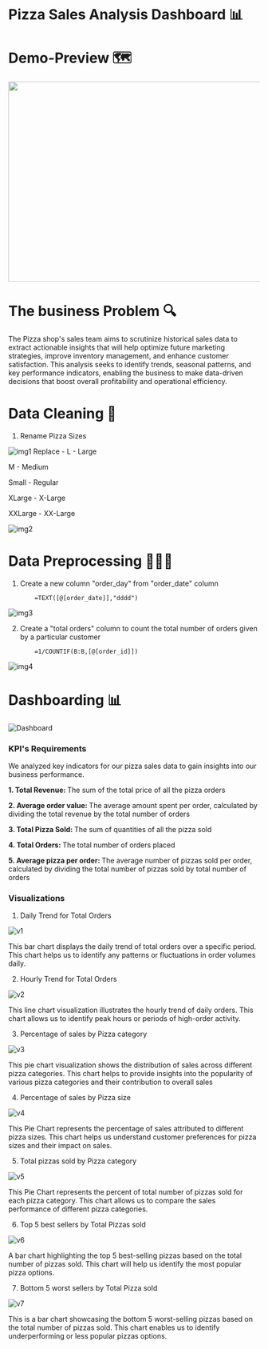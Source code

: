 # Pizza Sales Analysis Dashboard 📊

# Demo-Preview 🗺️

<img src="https://github.com/itzKshitijaC/Pizza-Sales-Analysis-Dashboard/assets/168798073/0fc036bd-a722-49d4-90eb-cd223c12d206" width="800" height="400" />

# The business Problem 🔍
The Pizza shop's sales team aims to scrutinize historical sales data to extract actionable insights that will help optimize future marketing strategies, improve inventory management, and enhance customer satisfaction. This analysis seeks to identify trends, seasonal patterns, and key performance indicators, enabling the business to make data-driven decisions that boost overall profitability and operational efficiency.

# Data Cleaning 🧹

1. Rename Pizza Sizes
   
![img1](https://github.com/itzKshitijaC/Pizza-Sales-Analysis-Dashboard/assets/168798073/c5d63197-e2fa-4965-84cb-bbafaa3a22f6)
Replace - 
L - Large

M - Medium

Small - Regular

XLarge - X-Large

XXLarge - XX-Large

![img2](https://github.com/itzKshitijaC/Pizza-Sales-Analysis-Dashboard/assets/168798073/964bfff9-cecd-42a4-9daf-bacbae42d3a9)


# Data Preprocessing 👩🏻‍💻
1. Create a new column "order_day" from "order_date" column

           =TEXT([@[order_date]],"dddd")

![img3](https://github.com/itzKshitijaC/Pizza-Sales-Analysis-Dashboard/assets/168798073/6b4f6534-73f7-44d9-9599-81d51a04b07e)

2. Create a "total orders" column to count the total number of orders given by a particular customer

           =1/COUNTIF(B:B,[@[order_id]])

![img4](https://github.com/itzKshitijaC/Pizza-Sales-Analysis-Dashboard/assets/168798073/7e8a7059-9422-47d4-b128-54724b9ce099)


# Dashboarding 📊

![Dashboard](https://github.com/itzKshitijaC/Pizza-Sales-Analysis-Dashboard/assets/168798073/1df7061f-1e2f-4b5d-89f9-9b9924fa37d4)

### KPI's Requirements 

We analyzed key indicators for our pizza sales data to gain insights into our business performance. 

<b>1. Total Revenue: </b> The sum of the total price of all the pizza orders 

<b>2. Average order value: </b> The average amount spent per order, calculated by dividing the total revenue by the total number of orders 

<b>3. Total Pizza Sold: </b> The sum of quantities of all the pizza sold 

<b>4. Total Orders: </b> The total number of orders placed

<b>5. Average pizza per order: </b> The average number of pizzas sold per order, calculated by dividing the total number of pizzas sold by total number of orders

### Visualizations
1.  Daily Trend for Total Orders
   
![v1](https://github.com/itzKshitijaC/Pizza-Sales-Analysis-Dashboard/assets/168798073/0d54c6b0-7142-4fad-8b44-d441c8204eac)

This bar chart displays the daily trend of total orders over a specific period. This chart helps us to identify any patterns or fluctuations in order volumes daily. 

2. Hourly Trend for Total Orders

![v2](https://github.com/itzKshitijaC/Pizza-Sales-Analysis-Dashboard/assets/168798073/e1413958-aa21-4e93-8560-ec576028817b)

This line chart visualization illustrates the hourly trend of daily orders. This chart allows us to identify peak hours or periods of high-order activity. 

3. Percentage of sales by Pizza category
   
![v3](https://github.com/itzKshitijaC/Pizza-Sales-Analysis-Dashboard/assets/168798073/8ba62eb4-69dc-418a-9fab-7af2191e0681)

This pie chart visualization shows the distribution of sales across different pizza categories. This chart helps to provide insights into the popularity of various pizza categories and their contribution to overall sales

4. Percentage of sales by Pizza size
   
![v4](https://github.com/itzKshitijaC/Pizza-Sales-Analysis-Dashboard/assets/168798073/c49aad39-4dcd-44ec-8abb-f9122e94d74e)

This Pie Chart represents the percentage of sales attributed to different pizza sizes. This chart helps us understand customer preferences for pizza sizes and their impact on sales.

5. Total pizzas sold by Pizza category

![v5](https://github.com/itzKshitijaC/Pizza-Sales-Analysis-Dashboard/assets/168798073/6ebcafaa-bcdb-4e6a-8aab-d822699ffb2b)

This Pie Chart represents the percent of total number of pizzas sold for each pizza category. This chart allows us to compare the sales performance of different pizza categories.

6. Top 5 best sellers by Total Pizzas sold
   
![v6](https://github.com/itzKshitijaC/Pizza-Sales-Analysis-Dashboard/assets/168798073/10435b62-39fc-46e3-99e7-2f3a77b028c7)

A bar chart highlighting the top 5 best-selling pizzas based on the total number of pizzas sold. This chart will help us identify the most popular pizza options.

7. Bottom 5 worst sellers by Total Pizza sold

![v7](https://github.com/itzKshitijaC/Pizza-Sales-Analysis-Dashboard/assets/168798073/2958ef05-ea6c-47a1-a37a-43fe6b79f624)

This is a bar chart showcasing the bottom 5 worst-selling pizzas based on the total number of pizzas sold. This chart enables us to identify underperforming or less popular pizzas options. 

